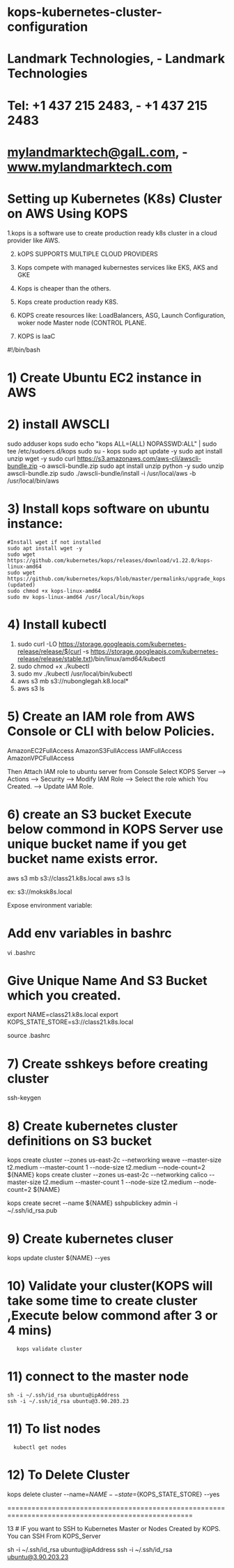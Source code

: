 # kops-kubernetes-cluster-configuration
# Landmark Technologies,  -    Landmark Technologies 
# Tel: +1 437 215 2483,   -     +1 437 215 2483 
# mylandmarktech@gaIL.com,  -    www.mylandmarktech.com 

# Setting up Kubernetes (K8s) Cluster on AWS Using KOPS

1.kops is a software use to create production ready k8s cluster in a cloud provider like AWS.

2. kOPS SUPPORTS MULTIPLE CLOUD PROVIDERS

3. Kops compete with managed kubernestes services like EKS, AKS and GKE

4. Kops is cheaper than the others.

5. Kops create production ready K8S.

6. KOPS create resources like: LoadBalancers, ASG, Launch Configuration, woker node Master node (CONTROL PLANE.

7. KOPS is IaaC

#!/bin/bash
# 1) Create Ubuntu EC2 instance in AWS

# 2) install AWSCLI

 sudo adduser kops
 sudo echo "kops  ALL=(ALL) NOPASSWD:ALL" | sudo tee /etc/sudoers.d/kops
 sudo su - kops
 sudo apt update -y
 sudo apt install unzip wget -y
 sudo curl https://s3.amazonaws.com/aws-cli/awscli-bundle.zip -o awscli-bundle.zip
 sudo apt install unzip python -y
 sudo unzip awscli-bundle.zip
 sudo ./awscli-bundle/install -i /usr/local/aws -b /usr/local/bin/aws
 
 
# 3) Install kops software on ubuntu instance:

 	#Install wget if not installed
 	sudo apt install wget -y
 	sudo wget https://github.com/kubernetes/kops/releases/download/v1.22.0/kops-linux-amd64
	sudo wget https://github.com/kubernetes/kops/blob/master/permalinks/upgrade_kops.md#1.23.0 (updated)
 	sudo chmod +x kops-linux-amd64
 	sudo mv kops-linux-amd64 /usr/local/bin/kops
 
# 4) Install kubectl

1. sudo curl -LO https://storage.googleapis.com/kubernetes-release/release/$(curl -s https://storage.googleapis.com/kubernetes-release/release/stable.txt)/bin/linux/amd64/kubectl
2. sudo chmod +x ./kubectl
3. sudo mv ./kubectl /usr/local/bin/kubectl
4. aws s3 mb s3://nubonglegah.k8.local*
5. aws s3 ls

# 5) Create an IAM role from AWS Console or CLI with below Policies.

AmazonEC2FullAccess 
AmazonS3FullAccess
IAMFullAccess 
AmazonVPCFullAccess


Then Attach IAM role to ubuntu server from Console Select KOPS Server --> Actions --> Security --> Modify IAM Role --> Select the role which
You Created. --> Update IAM Role.



# 6) create an S3 bucket Execute below commond in KOPS Server use unique bucket name if you get bucket name exists error.

aws s3 mb s3://class21.k8s.local
aws s3 ls
	
ex: s3://moksk8s.local
     
Expose environment variable:

 # Add env variables in bashrc
vi .bashrc
	
# Give Unique Name And S3 Bucket which you created.

export NAME=class21.k8s.local
export KOPS_STATE_STORE=s3://class21.k8s.local
 
source .bashrc
	
# 7) Create sshkeys before creating cluster

ssh-keygen
 

# 8) Create kubernetes cluster definitions on S3 bucket

kops create cluster --zones us-east-2c --networking weave --master-size t2.medium --master-count 1 --node-size t2.medium --node-count=2 ${NAME}
kops create cluster --zones us-east-2c --networking calico --master-size t2.medium --master-count 1 --node-size t2.medium --node-count=2 ${NAME}
	
kops create secret --name ${NAME} sshpublickey admin -i ~/.ssh/id_rsa.pub

# 9) Create kubernetes cluser

kops update cluster ${NAME} --yes

# 10) Validate your cluster(KOPS will take some time to create cluster ,Execute below commond after 3 or 4 mins)

	   kops validate cluster

# 11) connect to the master node
    sh -i ~/.ssh/id_rsa ubuntu@ipAddress
    ssh -i ~/.ssh/id_rsa ubuntu@3.90.203.23
# 11) To list nodes

	  kubectl get nodes 
 
# 12) To Delete Cluster

   kops delete cluster --name=${NAME} --state=${KOPS_STATE_STORE} --yes  
   
====================================================================================================


13 # IF you want to SSH to Kubernetes Master or Nodes Created by KOPS. You can SSH From KOPS_Server

sh -i ~/.ssh/id_rsa ubuntu@ipAddress
ssh -i ~/.ssh/id_rsa ubuntu@3.90.203.23
  
